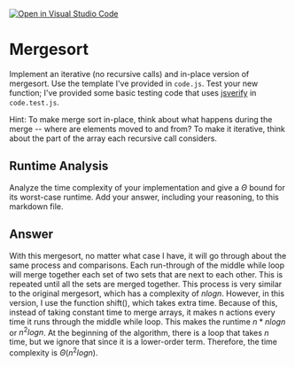 [![Open in Visual Studio Code](https://classroom.github.com/assets/open-in-vscode-718a45dd9cf7e7f842a935f5ebbe5719a5e09af4491e668f4dbf3b35d5cca122.svg)](https://classroom.github.com/online_ide?assignment_repo_id=11730513&assignment_repo_type=AssignmentRepo)
# Mergesort

Implement an iterative (no recursive calls) and in-place version of mergesort.
Use the template I've provided in `code.js`. Test your new function; I've
provided some basic testing code that uses
[jsverify](https://jsverify.github.io/) in `code.test.js`.

Hint: To make merge sort in-place, think about what happens during the merge --
where are elements moved to and from? To make it iterative, think about the
part of the array each recursive call considers.

## Runtime Analysis

Analyze the time complexity of your implementation and give a $\Theta$ bound for
its worst-case runtime. Add your answer, including your reasoning, to this
markdown file.

## Answer

With this mergesort, no matter what case I have, it will go through about the same process and comparisons.  Each run-through of the middle while loop will merge together each set of two sets that are next to each other.  This is repeated until all the sets are merged together.  This process is very similar to the original mergesort, which has a complexity of $nlogn$.  However, in this version, I use the function shift(), which takes extra time.  Because of this, instead of taking constant time to merge arrays, it makes n actions every time it runs through the middle while loop.  This makes the runtime $n * nlogn$ or $n^2logn$.  At the beginning of the algorithm, there is a loop that takes $n$ time, but we ignore that since it is a lower-order term.  Therefore, the time complexity is $\Theta(n^2logn)$.

